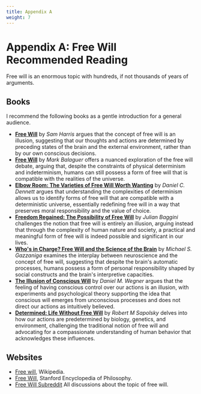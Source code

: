 ```yaml
---
title: Appendix A
weight: 7
---
```

# Appendix A: Free Will Recommended Reading

Free will is an enormous topic with hundreds, if not thousands of years of arguments.

## Books
I recommend the following books as a gentle introduction for a general audience.

* **[Free Will](https://amzn.to/43Vpq7K)** by _Sam Harris_ argues that the concept of free will is an illusion, suggesting that our thoughts and actions are determined by preceding states of the brain and the external environment, rather than by our own conscious decisions.
* **[Free Will](https://amzn.to/3J8LMJj)**  by _Mark Balaguer_ offers a nuanced exploration of the free will debate, arguing that, despite the constraints of physical determinism and indeterminism, humans can still possess a form of free will that is compatible with the realities of the universe.
* **[Elbow Room: The Varieties of Free Will Worth Wanting](https://amzn.to/3UaMoUN)** by _Daniel C. Dennett_ argues that understanding the complexities of determinism allows us to identify forms of free will that are compatible with a deterministic universe, essentially redefining free will in a way that preserves moral responsibility and the value of choice.
* **[Freedom Regained: The Possibility of Free Will](https://amzn.to/3vKdSYe)** by _Julian Baggini_ challenges the notion that free will is entirely an illusion, arguing instead that through the complexity of human nature and society, a practical and meaningful form of free will is indeed possible and significant in our lives.
* **[Who's in Charge? Free Will and the Science of the Brain](https://amzn.to/4aIVDRE)** by _Michael S. Gazzaniga_ examines the interplay between neuroscience and the concept of free will, suggesting that despite the brain's automatic processes, humans possess a form of personal responsibility shaped by social constructs and the brain's interpretive capacities.
* **[The Illusion of Conscious Will](https://amzn.to/3xsDrNU)** by _Daniel M. Wegner_ argues that the feeling of having conscious control over our actions is an illusion, with experiments and psychological theory supporting the idea that conscious will emerges from unconscious processes and does not direct our actions as intuitively believed.
* **[Determined: Life Without Free Will](https://amzn.to/4cNdxVh)** by _Robert M Sapolsky_ delves into how our actions are predetermined by biology, genetics, and environment, challenging the traditional notion of free will and advocating for a compassionate understanding of human behavior that acknowledges these influences.


## Websites

* [Free will](https://en.wikipedia.org/wiki/Free_will), Wikipedia.
* [Free Will](https://plato.stanford.edu/entries/freewill/), Stanford Encyclopedia of Philosophy.
* [Free Will Subreddit](https://www.reddit.com/r/freewill/) All discussions about the topic of free will.
